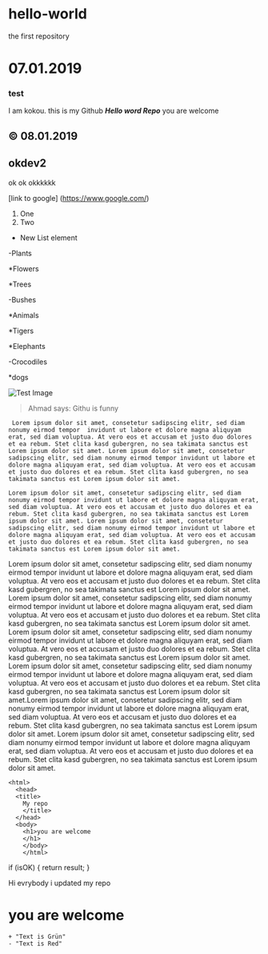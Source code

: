 # hello-world
the first repository

# 07.01.2019
### test
I am kokou.
this is my Github ***Hello word Repo*** you are welcome
## © 08.01.2019 


## okdev2

ok
ok
okkkkkk


[link to google] (https://www.google.com/)


1. One 
2. Two

* New List element


-Plants

*Flowers

*Trees

-Bushes

*Animals

*Tigers

*Elephants

-Crocodiles

*dogs

![Test Image](https://octodex.github.com/images/yaktocat.png)

>Ahmad says: Githu is funny 

``
Lorem ipsum dolor sit amet, consetetur sadipscing elitr, sed diam nonumy eirmod tempor 
invidunt ut labore et dolore magna aliquyam erat, sed diam voluptua. At vero eos et accusam
et justo duo dolores et ea rebum. Stet clita kasd gubergren, no sea takimata sanctus est Lorem ipsum dolor sit amet. Lorem ipsum dolor sit amet, consetetur sadipscing elitr, sed diam nonumy eirmod tempor invidunt ut labore et dolore magna aliquyam erat, sed diam voluptua. At vero eos et accusam et justo duo dolores et ea rebum. Stet clita kasd gubergren, no sea takimata sanctus est Lorem ipsum dolor sit amet.``


```
Lorem ipsum dolor sit amet, consetetur sadipscing elitr, sed diam nonumy eirmod tempor invidunt ut labore et dolore magna aliquyam erat, sed diam voluptua. At vero eos et accusam et justo duo dolores et ea rebum. Stet clita kasd gubergren, no sea takimata sanctus est Lorem ipsum dolor sit amet. Lorem ipsum dolor sit amet, consetetur sadipscing elitr, sed diam nonumy eirmod tempor invidunt ut labore et dolore magna aliquyam erat, sed diam voluptua. At vero eos et accusam et justo duo dolores et ea rebum. Stet clita kasd gubergren, no sea takimata sanctus est Lorem ipsum dolor sit amet.
```

Lorem ipsum dolor sit amet, consetetur sadipscing elitr, sed diam nonumy eirmod tempor invidunt ut labore et dolore magna aliquyam erat, sed diam voluptua. At vero eos et accusam et justo duo dolores et ea rebum. Stet clita kasd gubergren, no sea takimata sanctus est Lorem ipsum dolor sit amet. Lorem ipsum dolor sit amet, consetetur sadipscing elitr, sed diam nonumy eirmod tempor invidunt ut labore et dolore magna aliquyam erat, sed diam voluptua. At vero eos et accusam et justo duo dolores et ea rebum. Stet clita kasd gubergren, no sea takimata sanctus est Lorem ipsum dolor sit amet.
Lorem ipsum dolor sit amet, consetetur sadipscing elitr, sed diam nonumy eirmod tempor invidunt ut labore et dolore magna aliquyam erat, sed diam voluptua. At vero eos et accusam et justo duo dolores et ea rebum. Stet clita kasd gubergren, no sea takimata sanctus est Lorem ipsum dolor sit amet. Lorem ipsum dolor sit amet, consetetur sadipscing elitr, sed diam nonumy eirmod tempor invidunt ut labore et dolore magna aliquyam erat, sed diam voluptua. At vero eos et accusam et justo duo dolores et ea rebum. Stet clita kasd gubergren, no sea takimata sanctus est Lorem ipsum dolor sit amet.Lorem ipsum dolor sit amet, consetetur sadipscing elitr, sed diam nonumy eirmod tempor invidunt ut labore et dolore magna aliquyam erat, sed diam voluptua. At vero eos et accusam et justo duo dolores et ea rebum. Stet clita kasd gubergren, no sea takimata sanctus est Lorem ipsum dolor sit amet. Lorem ipsum dolor sit amet, consetetur sadipscing elitr, sed diam nonumy eirmod tempor invidunt ut labore et dolore magna aliquyam erat, sed diam voluptua. At vero eos et accusam et justo duo dolores et ea rebum. Stet clita kasd gubergren, no sea takimata sanctus est Lorem ipsum dolor sit amet.


```
<html>
  <head>
  <title>
    My repo
    </title>
  </head>
  <body>
    <h1>you are welcome
    </h1>
    </body>
    </html>
   ```
   if (isOK) {
   return result;
   }
   
   Hi evrybody i updated my repo
   
  <html>
  <head>
  <title>
    My repo
    </title>
  </head>
  <body>
    <h1>you are welcome
    </h1>
    </body>
    </html>
    
    
    + "Text is Grün"
    - "Text is Red"
   
